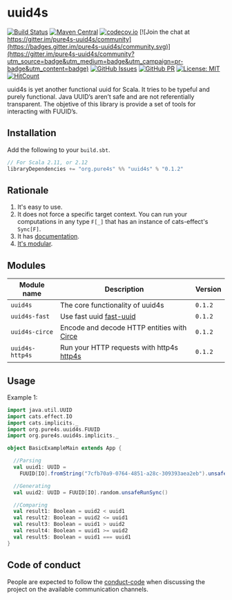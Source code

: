 # uuid4s

[comment]: # (Start Badges)

[![Build Status](https://travis-ci.org/pure4s/uuid4s.svg?branch=master)](https://travis-ci.org/pure4s/uuid4s)
[![Maven Central](https://img.shields.io/badge/maven%20central-0.1.2-green.svg)](https://oss.sonatype.org/#nexus-search;gav~org.pure4s~uuid4s*)
[![codecov.io](https://codecov.io/gh/pure4s/uuid4s/branch/master/graph/badge.svg)](https://codecov.io/gh/pure4s/uuid4s)
[![Join the chat at https://gitter.im/pure4s-uuid4s/community](https://badges.gitter.im/pure4s-uuid4s/community.svg)](https://gitter.im/pure4s-uuid4s/community?utm_source=badge&utm_medium=badge&utm_campaign=pr-badge&utm_content=badge)
[![GitHub Issues](https://img.shields.io/github/issues/pure4s/uuid4s.svg)](https://github.com/pure4s/uuid4s/issues)
[![GitHub PR](https://img.shields.io/github/issues-pr/pure4s/uuid4s.svg)](https://github.com/pure4s/uuid4s/pulls)
[![License: MIT](https://img.shields.io/badge/License-MIT-yellow.svg)](https://opensource.org/licenses/MIT)
[![HitCount](http://hits.dwyl.io/pure4s/uuid4s.svg?style=flat)](http://hits.dwyl.io/pure4s/uuid4s)
 
[comment]: # (End Badges)

uuid4s is yet another functional uuid for Scala. It tries to be typeful and purely functional. Java UUID’s aren’t  safe  and are not referentially transparent. The objetive of this library is provide a set of tools for interacting with FUUID’s.
## Installation

Add the following to your `build.sbt`.

```scala
// For Scala 2.11, or 2.12
libraryDependencies += "org.pure4s" %% "uuid4s" % "0.1.2"
```

## Rationale

1. It's easy to use.
3. It does not force a specific target context. You can run your computations in any type `F[_]` that has an instance of cats-effect's `Sync[F]`.
4. It has [documentation][docs].
5. [It's modular](#modules).

[docs]: http://pure4s.org/uuid4s/
[circe]: http://circe.io
[fast-uuid]: https://github.com/jchambers/fast-uuid
[http4s]: https://http4s.org/
[akka-http]: https://doc.akka.io/docs/akka-http/current/index.html?language=scala

## Modules

| Module name          | Description                                                  | Version |
| -------------------- | ------------------------------------------------------------ | ------- |
| `uuid4s`             | The core functionality of uuid4s                             | `0.1.2` |
| `uuid4s-fast`        | Use fast uuid [fast-uuid][fast-uuid]                         | `0.1.2` |
| `uuid4s-circe`       | Encode and decode HTTP entities with [Circe][circe]          | `0.1.2` |
| `uuid4s-http4s`      | Run your HTTP requests with http4s [http4s][http4s]          | `0.1.2` |

## Usage

Example 1:
```scala
import java.util.UUID
import cats.effect.IO
import cats.implicits._
import org.pure4s.uuid4s.FUUID
import org.pure4s.uuid4s.implicits._

object BasicExampleMain extends App {

  //Parsing
  val uuid1: UUID =
    FUUID[IO].fromString("7cfb70a9-0764-4851-a28c-309393aea2eb").unsafeRunSync()

  //Generating
  val uuid2: UUID = FUUID[IO].random.unsafeRunSync()

  //Comparing
  val result1: Boolean = uuid2 < uuid1
  val result2: Boolean = uuid2 <= uuid1
  val result3: Boolean = uuid1 > uuid2
  val result4: Boolean = uuid1 >= uuid2
  val result5: Boolean = uuid1 === uuid1
}
```

## Code of conduct

People are expected to follow the [conduct-code] when discussing the project on the available communication channels.


[docs]: https://typepure.github.io/uuid4s/
[circe]: http://circe.io
[fast-uuid]: https://github.com/jchambers/fast-uuid
[http4s]: https://http4s.org/
[akka-http]: https://doc.akka.io/docs/akka-http/current/index.html?language=scala
[conduct-code]: https://www.scala-lang.org/conduct/

